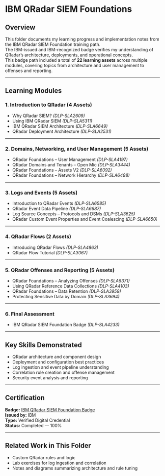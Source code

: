 # IBM QRadar SIEM Foundations

## Overview
This folder documents my learning progress and implementation notes from the IBM QRadar SIEM Foundation training path.  
The IBM-issued and IBM-recognized badge verifies my understanding of QRadar’s architecture, deployments, and operational concepts.  
This badge path included a total of **22 learning assets** across multiple modules, covering topics from architecture and user management to offenses and reporting.

---

## Learning Modules

### 1. Introduction to QRadar (4 Assets)
- Why QRadar SIEM? *(DLP-SLA2609)*  
- Using IBM QRadar SIEM *(DLP-SLA5311)*  
- IBM QRadar SIEM Architecture *(DLP-SLA6649)*  
- QRadar Deployment Architecture *(DLP-SLA2531)*  

---

### 2. Domains, Networking, and User Management (5 Assets)
- QRadar Foundations – User Management *(DLP-SLA4197)*  
- QRadar Domains and Tenants – Open Mic *(DLP-SLA3444)*  
- QRadar Foundations – Assets V2 *(DLP-SLA6092)*  
- QRadar Foundations – Network Hierarchy *(DLP-SLA6498)*  

---

### 3. Logs and Events (5 Assets)
- Introduction to QRadar Events *(DLP-SLA6585)*  
- QRadar Event Data Pipeline *(DLP-SLA6687)*  
- Log Source Concepts – Protocols and DSMs *(DLP-SLA3625)*  
- QRadar Custom Event Properties and Event Coalescing *(DLP-SLA6650)*  

---

### 4. QRadar Flows (2 Assets)
- Introducing QRadar Flows *(DLP-SLA4863)*  
- QRadar Flow Tutorial *(DLP-SLA3067)*  

---

### 5. QRadar Offenses and Reporting (5 Assets)
- QRadar Foundations – Analyzing Offenses *(DLP-SLA6371)*  
- Using QRadar Reference Data Collections *(DLP-SLA4103)*  
- QRadar Foundations – Data Retention *(DLP-SLA3959)*  
- Protecting Sensitive Data by Domain *(DLP-SLA3694)*  

---

### 6. Final Assessment
- IBM QRadar SIEM Foundation Badge *(DLP-SLA4233)*  

---

## Key Skills Demonstrated
- QRadar architecture and component design  
- Deployment and configuration best practices  
- Log ingestion and event pipeline understanding  
- Correlation rule creation and offense management  
- Security event analysis and reporting  

---

## Certification
**Badge:** [IBM QRadar SIEM Foundation Badge](https://www.ibm.com/training/badge/qradar-foundations)  
**Issued by:** IBM  
**Type:** Verified Digital Credential  
**Status:** Completed — 100%

---

## Related Work in This Folder
- Custom QRadar rules and logic  
- Lab exercises for log ingestion and correlation  
- Notes and diagrams summarizing architecture and rule tuning
